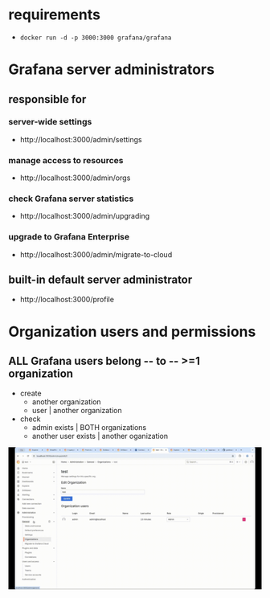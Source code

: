 # requirements
* `docker run -d -p 3000:3000 grafana/grafana`

# Grafana server administrators
## responsible for
### server-wide settings
* http://localhost:3000/admin/settings
### manage access to resources
* http://localhost:3000/admin/orgs
### check Grafana server statistics
* http://localhost:3000/admin/upgrading
### upgrade to Grafana Enterprise
* http://localhost:3000/admin/migrate-to-cloud

## built-in default server administrator
* http://localhost:3000/profile


# Organization users and permissions
## ALL Grafana users belong -- to -- >=1 organization
* create
  * another organization
  * user | another organization
* check
  * admin exists | BOTH organizations
  * another user exists | another oganization

![](usersBelongToMoreThanOneOrganization.gif)

